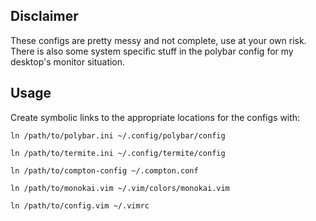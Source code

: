 ## Disclaimer
These configs are pretty messy and not complete, use at your own risk. There is also some system specific stuff in the polybar config for my desktop's monitor situation.

## Usage
Create symbolic links to the appropriate locations for the configs with:

`ln /path/to/polybar.ini ~/.config/polybar/config`

`ln /path/to/termite.ini ~/.config/termite/config`

`ln /path/to/compton-config ~/.compton.conf`

`ln /path/to/monokai.vim ~/.vim/colors/monokai.vim`

`ln /path/to/config.vim ~/.vimrc`

